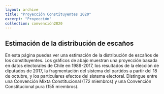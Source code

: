 ```yaml
---
layout: archive
title: "Proyección Constituyentes 2020"
excerpt: "Proyección"
collection: convención2020
---
```


## Estimación de la distribución de escaños

En esta página puedes ver una estimación de la distribución de escaños de los constituyentes. Los gráficos de abajo muestran una proyección basada en datos electorales de Chile en 1989-2017, los resultados de la elección de diputados de 2017, la fragmentación del sistema del partidos a partir del 18 de octubre, y los particulares efectos del sistema electoral. Distingue entre una Convención Mixta Constitucional (172 miembros) y una Convención Constitucional pura (155 miembros).


<div class="flourish-embed flourish-parliament" data-src="visualisation/1553318"><script src="https://public.flourish.studio/resources/embed.js"></script></div>
